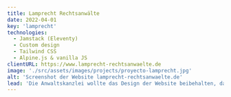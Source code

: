 ```yaml
---
title: Lamprecht Rechtsanwälte
date: 2022-04-01
key: 'lamprecht'
technologies:
  - Jamstack (Eleventy)
  - Custom design
  - Tailwind CSS
  - Alpine.js & vanilla JS
clientURL: https://www.lamprecht-rechtsanwaelte.de
image: './src/assets/images/projects/proyecto-lamprecht.jpg'
alt: 'Screenshot der Website lamprecht-rechtsanwaelte.de'
lead: 'Die Anwaltskanzlei wollte das Design der Website beibehalten, das ich 2015 mit dem CMS WordPress für sie programmiert hatte - aber mit Umsetzung über Jamstack. Das alte Design wurde darum nur aufpoliert und in Details verbessert, so dass die Seitenbesucher kaum einen Unterschied bemerken - außer in der besseren User Experience. Alle URLs wurden beibehalten oder korrekt umgeleitet, so dass die Positionierung in Google nicht beschädigt wurde. Die Website ist nun rasend schnell und weiterhin sehr erfolgreich.'
---
```

